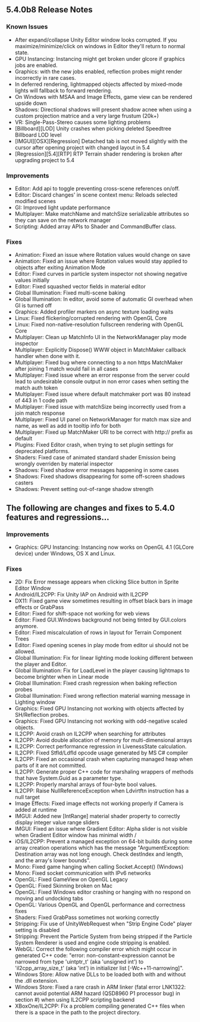 5.4.0b8 Release Notes
---------------------

### Known Issues

*   After expand/collapse Unity Editor window looks corrupted. If you maximize/minimize/click on windows in Editor they'll return to normal state.
*   GPU Instancing: Instancing might get broken under glcore if graphics jobs are enabled.
*   Graphics: with the new jobs enabled, reflection probes might render incorrectly in rare cases.
*   In deferred rendering, lightmapped objects affected by mixed-mode lights will fallback to forward rendering.
*   On Windows with MSAA and Image Effects, game view can be rendered upside down
*   Shadows: Directional shadows will present shadow acnee when using a custom projection matrice and a very large frustum (20k+)
*   VR: Single-Pass-Stereo causes some lighting problems
*   \[Billboard\]\[LOD\] Unity crashes when picking deleted Speedtree Billboard LOD level
*   \[IMGUI\]\[OSX\]\[Regression\] Detached tab is not moved slightly with the cursor after opening project with changed layout in 5.4
*   \[Regression\]\[5.4\]\[RTP\] RTP Terrain shader rendering is broken after upgrading project to 5.4

### Improvements

*   Editor: Add api to toggle preventing cross-scene references on/off.
*   Editor: Discard changes' in scene context menu: Reloads selected modified scenes
*   GI: Improved light update performance
*   Multiplayer: Make matchName and matchSize serializable attributes so they can save on the network manager
*   Scripting: Added array APIs to Shader and CommandBuffer class.

### Fixes

*   Animation: Fixed an issue where Rotation values would change on save
*   Animation: Fixed an issue where Rotation values would stay applied to objects after exiting Animation Mode
*   Editor: Fixed curves in particle system inspector not showing negative values initially
*   Editor: Fixed squashed vector fields in material editor
*   Global Illumination: Fixed multi-scene baking
*   Global Illumination: In editor, avoid some of automatic GI overhead when GI is turned off
*   Graphics: Added profiler markers on async texture loading waits
*   Linux: Fixed flickering/corrupted rendering with OpenGL Core
*   Linux: Fixed non-native-resolution fullscreen rendering with OpenGL Core
*   Multiplayer: Clean up MatchInfo UI in the NetworkManager play mode inspector
*   Multiplayer: Explicitly Dispose() WWW object in MatchMaker callback handler when done with it.
*   Multiplayer: Fixed bug where connecting to a non https MatchMaker after joining 1 match would fail in all cases
*   Multiplayer: Fixed issue where an error response from the server could lead to undesirable console output in non error cases when setting the match auth token
*   Multiplayer: Fixed issue where default matchmaker port was 80 instead of 443 in 1 code path
*   Multiplayer: Fixed issue with matchSize being incorrectly used from a join match response
*   Multiplayer: Fixed UI panel on NetworkManager for match max size and name, as well as add in tooltip info for both
*   Multiplayer: Fixed up MatchMaker URI to be correct with http:// prefix as default
*   Plugins: Fixed Editor crash, when trying to set plugin settings for deprecated platforms.
*   Shaders: Fixed case of animated standard shader Emission being wrongly overriden by material inspector
*   Shadows: Fixed shadow error messages happening in some cases
*   Shadows: Fixed shadows disappearing for some off-screen shadows casters
*   Shadows: Prevent setting out-of-range shadow strength

The following are changes and fixes to 5.4.0 features and regressions...
------------------------------------------------------------------------

### Improvements

*   Graphics: GPU Instancing: Instancing now works on OpenGL 4.1 (GLCore device) under Windows, OS X and Linux.

### Fixes

*   2D: Fix Error message appears when clicking Slice button in Sprite Editor Window
*   Android/IL2CPP: Fix Unity IAP on Android with IL2CPP
*   DX11: Fixed game view sometimes resulting in offset black bars in image effects or GrabPass
*   Editor: Fixed for shift-space not working for web views
*   Editor: Fixed GUI.Windows background not being tinted by GUI.colors anymore.
*   Editor: Fixed miscalculation of rows in layout for Terrain Component Trees
*   Editor: Fixed opening scenes in play mode from editor ui should not be allowed.
*   Global Illumination: Fix for linear lighting mode looking different between the player and Editor.
*   Global Illumination: Fix for LoadLevel in the player causing lightmaps to become brighter when in Linear mode
*   Global Illumination: Fixed crash regression when baking reflection probes
*   Global Illumination: Fixed wrong reflection material warning message in Lighting window
*   Graphics: Fixed GPU Instancing not working with objects affected by SH/Reflection probes.
*   Graphics: Fixed GPU Instancing not working with odd-negative scaled objects.
*   IL2CPP: Avoid crash on IL2CPP when searching for attributes
*   IL2CPP: Avoid double allocation of memory for multi-dimensional arrays
*   IL2CPP: Correct performance regression in LivenessState calculation.
*   IL2CPP: Fixed Stfld/Ldfld opcode usage generated by MS C# compiler
*   IL2CPP: Fixed an occasional crash when capturing managed heap when parts of it are not committed.
*   IL2CPP: Generate proper C++ code for marshaling wrappers of methods that have System.Guid as a parameter type.
*   IL2CPP: Properly marshal arrays of four-byte bool values.
*   IL2CPP: Raise NullReferenceException when Ldvirtftn instruction has a null target
*   Image Effects: Fixed image effects not working properly if Camera is added at runtime
*   IMGUI: Added new \[IntRange\] material shader property to correctly display integer value range sliders
*   IMGUI: Fixed an issue where Gradient Editor: Alpha slider is not visible when Gradient Editor window has minimal width /
*   iOS/IL2CPP: Prevent a managed exception on 64-bit builds during some array creation operations which has the message "ArgumentException: Destination array was not long enough. Check destIndex and length, and the array's lower bounds".
*   Mono: Fixed game hanging when calling Socket.Accept() (Windows)
*   Mono: Fixed socket communication with IPv6 networks
*   OpenGL: Fixed GameView on OpenGL Legacy
*   OpenGL: Fixed Skinning broken on Mac
*   OpenGL: Fixed Windows editor crashing or hanging with no respond on moving and undocking tabs
*   OpenGL: Various OpenGL and OpenGL performance and correctness fixes
*   Shaders: Fixed GrabPass sometimes not working correctly
*   Stripping: Fix use of UnityWebRequest when "Strip Engine Code" player setting is disabled
*   Stripping: Prevent the Particle System from being stripped if the Particle System Renderer is used and engine code stripping is enabled.
*   WebGL: Correct the following compiler error which might occur in generated C++ code: "error: non-constant-expression cannot be narrowed from type 'uintptr\_t' (aka 'unsigned int') to 'il2cpp\_array\_size\_t' (aka 'int') in initializer list \[-Wc++11-narrowing\]".
*   Windows Store: Allow native DLLs to be loaded both with and without the .dll extension.
*   Windows Store: Fixed a rare crash in ARM linker (fatal error LNK1322: cannot avoid potential ARM hazard (QSD8960 P1 processor bug) in section #) when using IL2CPP scripting backend
*   XBoxOne/IL2CPP: Fix a problem compiling generated C++ files when there is a space in the path to the project directory.